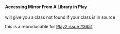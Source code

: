 #### Accessing Mirror From A Library in Play
will give you a class not found if your class is in source

this is a reproducable for
[Play2 issue #3651](https://github.com/playframework/playframework/issues/3651)

